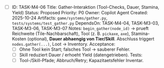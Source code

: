 - [ ] ID: TASK-M4-06
  Title: Gather-Interaktion (Tool-Checks, Dauer, Stamina, Yield)
  Status: Proposed
  Priority: P0
  Owner: Copilot Agent
  Created: 2025-10-24
  Artifacts: `game/systems/gather.py`, `tests/systems/test_gather.py`
  DependsOn: TASK-M4-04, TASK-M3-03, TASK-M3-06, TASK-M3-07
  Notes:
  `begin_gather(node_id)` -> prueft Reichweite (Tile-Nachbarschaft), Tool (z. B. `pickaxe`, `axe`), Stamina-Kosten (optional), **Dauer abhaengig von Tier/Skill**. Abschluss triggert `nodes.gather(...)`, Loot -> Inventory.
  Acceptance:
  - [ ] Ohne Tool kein Start; falsches Tool -> sauberer Fehler.
  - [ ] Skill reduziert Dauer / erhoeht Yield (datengetrieben).
  Tests:
  - [ ] Tool-/Skill-Pfade; Abbruch/Retry; Kapazitaetsfehler Inventar.
